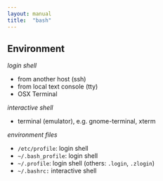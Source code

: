 ```yaml
---
layout: manual
title:  "bash"
---
```


## Environment

*login shell*  

* from another host (ssh)  
* from local text console (tty)  
* OSX Terminal

*interactive shell*

* terminal (emulator), e.g. gnome-terminal, xterm

*environment files*

* `/etc/profile`: login shell
* `~/.bash_profile`: login shell
* `~/.profile`: login shell (others: `.login`, `.zlogin`)
* `~/.bashrc:` interactive shell

